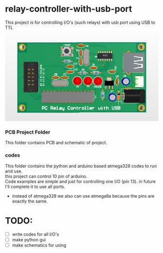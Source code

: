 # relay-controller-with-usb-port
This project is for controlling I/O's (such relays) with usb port using USB to TTL

![screenshot1](./images/pcb3.png)

### PCB Project Folder
This folder contains PCB and schematic of project.

### codes
This folder contains the python and arduino based atmega328 codes to run and use.<br>
this project can control 10 pin of arduino.<br>
Code examples are simple and just for controlling one I/O (pin 13). in future I'll complete it to use all ports.

- instead of atmega328 we also can use atmega8a because the pins are exactly the same.

# TODO:
- [ ] write codes for all I/O's
- [ ] make python gui
- [ ] make schematics for using

